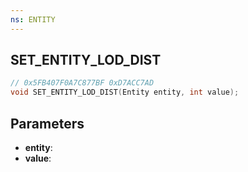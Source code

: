 ```yaml
---
ns: ENTITY
---
```

## SET_ENTITY_LOD_DIST

```c
// 0x5FB407F0A7C877BF 0xD7ACC7AD
void SET_ENTITY_LOD_DIST(Entity entity, int value);
```

## Parameters
* **entity**:
* **value**:

